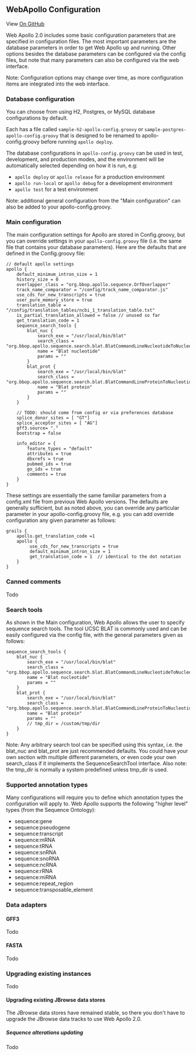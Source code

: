 ## WebApollo Configuration

View <a href="https://github.com/GMOD/Apollo/blob/master/docs/Configure.md">On GitHub</a>

Web Apollo 2.0 includes some basic configuration parameters that are specified in configuration files. The most
important parameters are the database parameters in order to get Web Apollo up and running. Other options besides the
database parameters can be configured via the config files, but note that many parameters can also be configured via the
web interface.

Note: Configuration options may change over time, as more configuration items are integrated into the web interface.


### Database configuration


You can choose from using H2, Postgres, or MySQL database configurations by default.

Each has a file called `sample-h2-apollo-config.groovy` or `sample-postgres-apollo-config.groovy` that is designed to be
renamed to apollo-config.groovy before running `apollo deploy`.

The database configurations in `apollo-config.groovy` can be used in test, development, and production modes, and the
environment will be automatically selected depending on how it is run, e.g:

* `apollo deploy` or `apollo release` for a production environment
* `apollo run-local` or `apollo debug` for a development environment
* `apollo test` for a test environment

Note: additional general configuration from the "Main configuration" can also be added to your apollo-config.groovy.

### Main configuration

The main configuration settings for Apollo are stored in Config.groovy, but you can override settings in your
`apollo-config.groovy` file (i.e. the same file that contains your database parameters). Here are the defaults that are
defined in the Config.groovy file:


    // default apollo settings
    apollo {
        default_minimum_intron_size = 1
        history_size = 0
        overlapper_class = "org.bbop.apollo.sequence.OrfOverlapper"
        track_name_comparator = "/config/track_name_comparator.js"
        use_cds_for_new_transcripts = true
        user_pure_memory_store = true
        translation_table = "/config/translation_tables/ncbi_1_translation_table.txt"
        is_partial_translation_allowed = false // unused so far
        get_translation_code = 1
        sequence_search_tools {
            blat_nuc {
                search_exe = "/usr/local/bin/blat"
                search_class = "org.bbop.apollo.sequence.search.blat.BlatCommandLineNucleotideToNucleotide"
                name = "Blat nucleotide"
                params = ""
            }
            blat_prot {
                search_exe = "/usr/local/bin/blat"
                search_class = "org.bbop.apollo.sequence.search.blat.BlatCommandLineProteinToNucleotide"
                name = "Blat protein"
                params = ""
            }
        }

        // TODO: should come from config or via preferences database
        splice_donor_sites = [ "GT"]
        splice_acceptor_sites = [ "AG"]
        gff3.source= "."
        bootstrap = false

        info_editor = {
            feature_types = "default"
            attributes = true
            dbxrefs = true
            pubmed_ids = true
            go_ids = true
            comments = true
        }
    }

These settings are essentially the same familiar parameters from a config.xml file from previous Web Apollo versions.
The defaults are generally sufficient, but as noted above, you can override any particular parameter in your
apollo-config.groovy file, e.g. you can add override configuration any given parameter as follows:

    grails {
        apollo.get_translation_code =1 
        apollo {
             use_cds_for_new_transcripts = true
             default_minimum_intron_size = 1
             get_translation_code = 1  // identical to the dot notation
        }
    }

 

### Canned comments

Todo


### Search tools

As shown in the Main configuration, Web Apollo allows the user to specify sequence search tools. The tool UCSC BLAT is
commonly used and can be easily configured via the config file, with the general parameters given as follows:

    sequence_search_tools {
        blat_nuc {
            search_exe = "/usr/local/bin/blat"
            search_class = "org.bbop.apollo.sequence.search.blat.BlatCommandLineNucleotideToNucleotide"
            name = "Blat nucleotide"
            params = ""
        }
        blat_prot {
            search_exe = "/usr/local/bin/blat"
            search_class = "org.bbop.apollo.sequence.search.blat.BlatCommandLineProteinToNucleotide"
            name = "Blat protein"
            params = ""
            // tmp_dir = /custom/tmp/dir
        }
    }


Note: Any arbitrary search tool can be specified using this syntax, i.e. the blat_nuc and blat_prot are just recommended
defaults. You could have your own section with multiple different parameters, or even code your own search_class if it
implements the SequenceSearchTool interface. Also note: the tmp_dir is normally a system predefined unless tmp_dir is
used.


### Supported annotation types

Many configurations will require you to define which annotation types the configuration will apply to. Web Apollo
supports the following "higher level" types (from the Sequence Ontology):

* sequence:gene
* sequence:pseudogene
* sequence:transcript
* sequence:mRNA
* sequence:tRNA
* sequence:snRNA
* sequence:snoRNA
* sequence:ncRNA
* sequence:rRNA
* sequence:miRNA
* sequence:repeat_region
* sequence:transposable_element



### Data adapters

#### GFF3

Todo

#### FASTA
Todo

### Upgrading existing instances

Todo


#### Upgrading existing JBrowse data stores

The JBrowse data stores have remained stable, so there you don't have to upgrade the JBrowse data tracks to use
Web Apollo 2.0.

##### Sequence alterations updating

Todo
